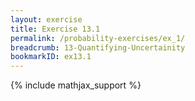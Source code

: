 ```yaml
---
layout: exercise
title: Exercise 13.1
permalink: /probability-exercises/ex_1/
breadcrumb: 13-Quantifying-Uncertainity
bookmarkID: ex13.1
---
```


{% include mathjax_support %}
